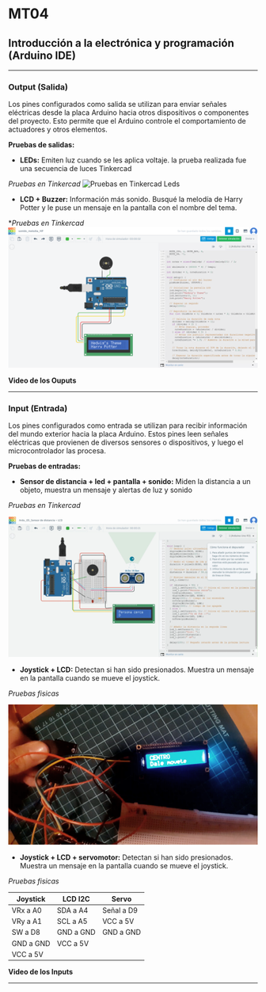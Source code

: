 # MT04
## Introducción a la electrónica y programación (Arduino IDE)


--------
### Output (Salida)
Los pines configurados como salida se utilizan para enviar señales eléctricas desde la placa Arduino hacia otros dispositivos o componentes del proyecto. Esto permite que el Arduino controle el comportamiento de actuadores y otros elementos.

**Pruebas de salidas:**

- **LEDs:** Emiten luz cuando se les aplica voltaje. la prueba realizada fue una secuencia de luces
Tinkercad

_Pruebas en Tinkercad_ 
![Pruebas en Tinkercad Leds](../images/MT04/LEDS.gif)


- **LCD + Buzzer:** Información más sonido. Busqué la melodía de Harry Potter y le puse un mensaje en la pantalla con el nombre del tema.

**Pruebas en Tinkercad*
![Pruebas en Tinkercad buzzer](../images/MT04/HP_buzzer_LCD_output.png)

**Video de los Ouputs**

---------

### Input (Entrada)
Los pines configurados como entrada se utilizan para recibir información del mundo exterior hacia la placa Arduino. Estos pines leen señales eléctricas que provienen de diversos sensores o dispositivos, y luego el microcontrolador las procesa.

**Pruebas de entradas:**

- **Sensor de distancia + led + pantalla + sonido:** Miden la distancia a un objeto, muestra un mensaje y alertas de luz y sonido

_Pruebas en Tinkercad_ 

![Sensor de distancia + led + pantalla + sonido](../images/MT04/Sensor_d.gif)

- **Joystick + LCD:** Detectan si han sido presionados. Muestra un mensaje en la pantalla cuando se mueve el joystick.

_Pruebas fisicas_

![Joystick + LCD](../images/MT04/joystick_LCD.png) 

- **Joystick + LCD + servomotor:** Detectan si han sido presionados. Muestra un mensaje en la pantalla cuando se mueve el joystick.

_Pruebas fisicas_

 <table>
        <thead>
            <tr>
                <th>Joystick</th>
                <th>LCD I2C</th>
                <th>Servo</th>
            </tr>
        </thead>
        <tbody>
            <tr>
                <td>VRx a A0</td>
                <td>SDA a A4</td>
                <td>Señal a D9</td>
            </tr>
            <tr>
                <td>VRy a A1</td>
                <td>SCL a A5</td>
                <td>VCC a 5V</td>
            </tr>
            <tr>
                <td>SW a D8</td>
                <td>GND a GND</td>
                <td>GND a GND</td>
            </tr>
            <tr>
                <td>GND a GND</td>
                <td>VCC a 5V</td>
                <td></td>
            </tr>
            <tr>
                <td>VCC a 5V</td>
                <td></td>
                <td></td>
            </tr>
        </tbody>
    </table>


**Video de los Inputs**

---------